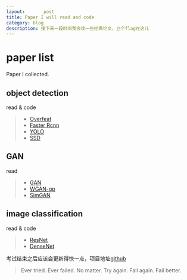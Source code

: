 ```yaml
---
layout:       post
title: Paper I will read and code
category: blog
description: 接下来一段时间我会读一些经典论文，立个flag在这儿
---
```



# paper list
Paper I collected.
## object detection
read & code
> * [Overfeat](https://arxiv.org/abs/1312.6229)
> * [Faster Rcnn](https://arxiv.org/abs/1506.01497)
> * [YOLO](https://arxiv.org/abs/1612.08242)
> * [SSD](https://arxiv.org/abs/1512.02325)

## GAN
read
> * [GAN](https://arxiv.org/abs/1406.2661)
> * [WGAN-gp](https://arxiv.org/abs/1704.00028)
> * [SimGAN](https://arxiv.org/abs/1612.07828)

## image classification
read & code
> * [ResNet](https://arxiv.org/abs/1512.03385)
> * [DenseNet](https://arxiv.org/abs/1608.06993)

考试结束之后应该会更新得快一点，项目地址[github](https://github.com/JihaoLiu/paper_list)

> Ever tried. Ever failed. No matter. Try again. Fail again. Fail better.
